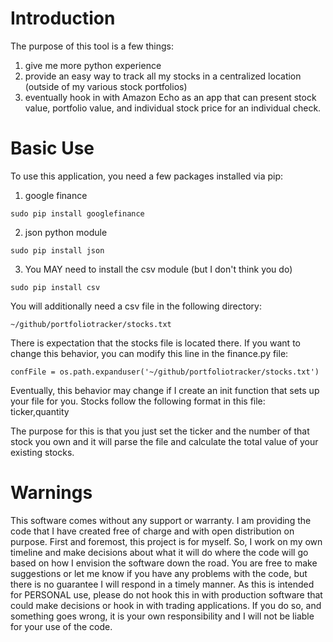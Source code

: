 # Introduction

  The purpose of this tool is a few things:
  1. give me more python experience
  2. provide an easy way to track all my stocks in a centralized location (outside of my various stock portfolios)
  3. eventually hook in with Amazon Echo as an app that can present stock value, portfolio value, and individual stock
    price for an individual check.

# Basic Use

  To use this application, you need a few packages installed via pip:
  1. google finance
  ```
  sudo pip install googlefinance
  ```
  2. json python module
  ```
  sudo pip install json
  ```
  3. You MAY need to install the csv module (but I don't think you do)
  ```
  sudo pip install csv
  ```
  You will additionally need a csv file in the following directory:
  ```
  ~/github/portfoliotracker/stocks.txt
  ```

  There is expectation that the stocks file is located there. If you want to change this behavior, you can modify this
  line in the finance.py file:
  ```
  confFile = os.path.expanduser('~/github/portfoliotracker/stocks.txt')
  ```

  Eventually, this behavior may change if I create an init function that sets up your file for you.
  Stocks follow the following format in this file:
  ticker,quantity

  The purpose for this is that you just set the ticker and the number of that stock you own and it will parse the file
  and calculate the total value of your existing stocks.

# Warnings
  This software comes without any support or warranty. I am providing the code that I have created free of charge and
  with open distribution on purpose. First and foremost, this project is for myself. So, I work on my own timeline and
  make decisions about what it will do where the code will go based on how I envision the software down the road. You
  are free to make suggestions or let me know if you have any problems with the code, but there is no guarantee I will
  respond in a timely manner. As this is intended for PERSONAL use, please do not hook this in with production software
  that could make decisions or hook in with trading applications. If you do so, and something goes wrong, it is your own
  responsibility and I will not be liable for your use of the code.